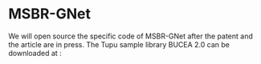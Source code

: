 # MSBR-GNet
 We will open source the specific code of MSBR-GNet after the patent and the article are in press.
 The Tupu sample library BUCEA 2.0 can be downloaded at : 
